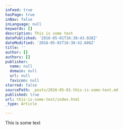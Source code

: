 ```yaml
---
inFeed: true
hasPage: true
inNav: false
inLanguage: null
keywords: []
description: This is some text
datePublished: '2016-05-01T16:38:43.028Z'
dateModified: '2016-05-01T16:38:42.686Z'
title: ''
author: []
authors: []
publisher:
  name: null
  domain: null
  url: null
  favicon: null
starred: false
sourcePath: _posts/2016-05-01-this-is-some-text.md
published: true
url: this-is-some-text/index.html
_type: Article

---
```

This is some text